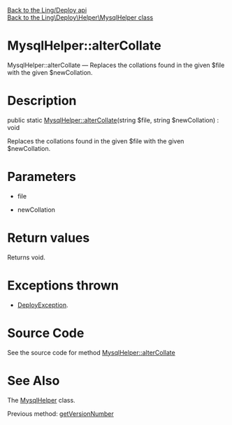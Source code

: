 [Back to the Ling/Deploy api](https://github.com/lingtalfi/Deploy/blob/master/doc/api/Ling/Deploy.md)<br>
[Back to the Ling\Deploy\Helper\MysqlHelper class](https://github.com/lingtalfi/Deploy/blob/master/doc/api/Ling/Deploy/Helper/MysqlHelper.md)


MysqlHelper::alterCollate
================



MysqlHelper::alterCollate — Replaces the collations found in the given $file with the given $newCollation.




Description
================


public static [MysqlHelper::alterCollate](https://github.com/lingtalfi/Deploy/blob/master/doc/api/Ling/Deploy/Helper/MysqlHelper/alterCollate.md)(string $file, string $newCollation) : void




Replaces the collations found in the given $file with the given $newCollation.




Parameters
================


- file

    

- newCollation

    


Return values
================

Returns void.


Exceptions thrown
================

- [DeployException](https://github.com/lingtalfi/Deploy/blob/master/doc/api/Ling/Deploy/Exception/DeployException.md).&nbsp;







Source Code
===========
See the source code for method [MysqlHelper::alterCollate](https://github.com/lingtalfi/Deploy/blob/master/Helper/MysqlHelper.php#L135-L145)


See Also
================

The [MysqlHelper](https://github.com/lingtalfi/Deploy/blob/master/doc/api/Ling/Deploy/Helper/MysqlHelper.md) class.

Previous method: [getVersionNumber](https://github.com/lingtalfi/Deploy/blob/master/doc/api/Ling/Deploy/Helper/MysqlHelper/getVersionNumber.md)<br>

